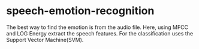 # speech-emotion-recognition
The best way to find the emotion is from the audio file. Here, using MFCC and LOG Energy extract the speech features. For the classification uses the Support Vector Machine(SVM).
